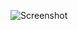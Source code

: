 ![Screenshot](https://raw.githubusercontent.com/Cryakl/Ultimate-RAT-Collection/refs/heads/main/Netsys/netsys7.2/Screenshot.png)
